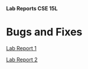 **Lab Reports CSE 15L**

# Bugs and Fixes 

[Lab Report 1](https://jonathanzhangli.github.io/cse-15l-lab-reports/lab-report-1-week-2/lab-report-1-week-2.html)

[Lab Report 2](https://jonathanzhangli.github.io/cse-15l-lab-reports/lab-report-2-week-4/lab-report-2-week-4.html)